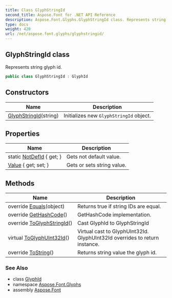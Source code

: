 ```yaml
---
title: Class GlyphStringId
second_title: Aspose.Font for .NET API Reference
description: Aspose.Font.Glyphs.GlyphStringId class. Represents string glyph id
type: docs
weight: 420
url: /net/aspose.font.glyphs/glyphstringid/
---
```

## GlyphStringId class

Represents string glyph id.

```csharp
public class GlyphStringId : GlyphId
```

## Constructors

| Name | Description |
| --- | --- |
| [GlyphStringId](glyphstringid/)(string) | Initializes new `GlyphStringId` object. |

## Properties

| Name | Description |
| --- | --- |
| static [NotDefId](../../aspose.font.glyphs/glyphstringid/notdefid/) { get; } | Gets not default value. |
| [Value](../../aspose.font.glyphs/glyphstringid/value/) { get; set; } | Gets or sets string value. |

## Methods

| Name | Description |
| --- | --- |
| override [Equals](../../aspose.font.glyphs/glyphstringid/equals/)(object) | Returns true if string IDs are equal. |
| override [GetHashCode](../../aspose.font.glyphs/glyphstringid/gethashcode/)() | GetHashCode implementation. |
| override [ToGlyphStringId](../../aspose.font.glyphs/glyphstringid/toglyphstringid/)() | Cast GlyphId to GlyphStringId |
| virtual [ToGlyphUInt32Id](../../aspose.font.glyphs/glyphid/toglyphuint32id/)() | Virtual cast to GlyphUInt32Id. GlyphUInt32Id overrides to return instance. |
| override [ToString](../../aspose.font.glyphs/glyphstringid/tostring/)() | Returns string value the glyph id. |

### See Also

* class [GlyphId](../glyphid/)
* namespace [Aspose.Font.Glyphs](../../aspose.font.glyphs/)
* assembly [Aspose.Font](../../)


